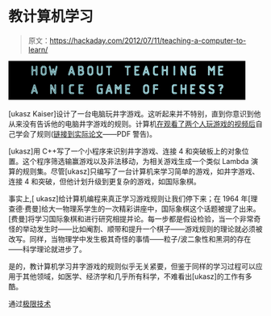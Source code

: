 # 教计算机学习

> 原文：<https://hackaday.com/2012/07/11/teaching-a-computer-to-learn/>

![](img/849498720910eb61e84b03d5f748f66c.png "Chess")

[ukasz Kaiser]设计了一台电脑玩井字游戏。这听起来并不特别，直到你意识到他从来没有告诉他的电脑井字游戏的规则。计算机[在观看了两个人玩游戏的视频后](http://www.extremetech.com/extreme/132558-a-computer-that-learns-the-rules-of-a-game-by-watching-you-play)自己学会了规则([链接到实际论文](http://liafa.jussieu.fr/~kaiser/pub/learning_games_descriptive_complexity.pdf)——PDF 警告)。

[ukasz]用 C++写了一个小程序来识别井字游戏、连接 4 和突破板上的对象位置。这个程序筛选输赢游戏以及非法移动，为相关游戏生成一个类似 Lambda 演算的规则集。尽管[ukasz]只编写了一台计算机来学习简单的游戏，如井字游戏、连接 4 和突破，但他计划升级到更复杂的游戏，如国际象棋。

事实上,[ ukasz]给计算机编程来真正学习游戏规则让我们停下来；在 1964 年[理查德·费曼]给大一物理系学生的一次精彩讲座中，国际象棋这个话题被提了出来。[费曼]将学习国际象棋和进行研究相提并论。每一步都是假设检验，当一个非常奇怪的举动发生时——比如阉割、顺带和提升一个棋子——游戏规则的理论就必须被改写。同样，当物理学中发生极其奇怪的事情——粒子/波二象性和黑洞的存在——科学理论就进步了。

是的，教计算机学习井字游戏的规则似乎无关紧要，但鉴于同样的学习过程可以应用于其他领域，如医学、经济学和几乎所有科学，不难看出[ukasz]的工作有多酷。

通过[极限技术](http://www.extremetech.com/extreme/132558-a-computer-that-learns-the-rules-of-a-game-by-watching-you-play)